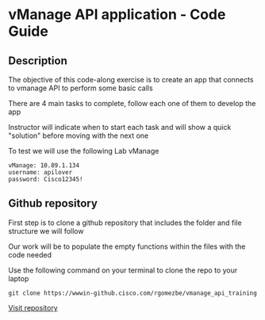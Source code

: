 # vManage API application - Code Guide

## Description

The objective of this code-along exercise is to create an app that connects to vmanage API to perform some basic calls

There are 4 main tasks to complete, follow each one of them to develop the app

Instructor will indicate when to start each task and will show a quick "solution" before moving with the next one

To test we will use the following Lab vManage

    vManage: 10.89.1.134
    username: apilover
    password: Cisco12345!

## Github repository

First step is to clone a github repository that includes the folder and file structure we will follow

Our work will be to populate the empty functions within the files with the code needed

Use the following command on your terminal to clone the repo to your laptop

    git clone https://wwwin-github.cisco.com/rgomezbe/vmanage_api_training

[Visit repository](https://wwwin-github.cisco.com/rgomezbe/vmanage_api_training)